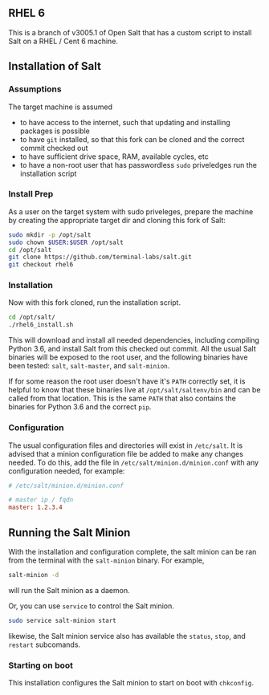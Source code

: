 ## RHEL 6

This is a branch of v3005.1 of Open Salt that has a custom script to install Salt on a RHEL / Cent 6 machine.

## Installation of Salt

### Assumptions

The target machine is assumed

- to have access to the internet, such that updating and installing packages is possible
- to have `git` installed, so that this fork can be cloned and the correct commit checked out
- to have sufficient drive space, RAM, available cycles, etc
- to have a non-root user that has passwordless `sudo` priveledges run the installation script

### Install Prep

As a user on the target system with sudo priveleges, prepare the machine by creating the appropriate target dir and cloning this fork of Salt:

```bash
sudo mkdir -p /opt/salt
sudo chown $USER:$USER /opt/salt
cd /opt/salt
git clone https://github.com/terminal-labs/salt.git
git checkout rhel6
```

### Installation

Now with this fork cloned, run the installation script.

```bash
cd /opt/salt/
./rhel6_install.sh
```

This will download and install all needed dependencies, including compiling Python 3.6, and install Salt from this checked out commit. All the usual Salt binaries will be exposed to the root user, and the following binaries have been tested: `salt`, `salt-master`, and `salt-minion`.

If for some reason the root user doesn't have it's `PATH` correctly set, it is helpful to know that these binaries live at `/opt/salt/saltenv/bin` and can be called from that location. This is the same `PATH` that also contains the binaries for Python 3.6 and the correct `pip`.

### Configuration

The usual configuration files and directories will exist in `/etc/salt`. It is advised that a minion configuration file be added to make any changes needed. To do this, add the file in `/etc/salt/minion.d/minion.conf` with any configuration needed, for example:

```conf
# /etc/salt/minion.d/minion.conf

# master ip / fqdn
master: 1.2.3.4
```

## Running the Salt Minion

With the installation and configuration complete, the salt minion can be ran from the terminal with the `salt-minion` binary. For example,

```bash
salt-minion -d
```

will run the Salt minion as a daemon.

Or, you can use `service` to control the Salt minion.

```bash
sudo service salt-minion start
```

likewise, the Salt minion service also has available the `status`, `stop`, and `restart` subcomands.

### Starting on boot

This installation configures the Salt minion to start on boot with `chkconfig`.
